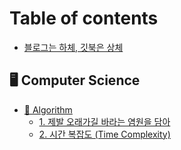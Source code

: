 # Table of contents

* [블로그는 하체, 깃북은 상체](README.md)

## 🖥 Computer Science

* [🐠 Algorithm](computer-science/algorithm/README.md)
  * [1. 제발 오래가길 바라는 염원을 담아](computer-science/algorithm/1..md)
  * [2. 시간 복잡도 (Time Complexity)](computer-science/algorithm/2.-time-complexity.md)
